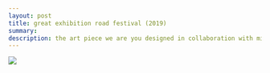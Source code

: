 ```yaml
---
layout: post
title: great exhibition road festival (2019)
summary:
description: the art piece we are you designed in collaboration with miyuki oka for the grantham art prize 2018 on display at imperial college london for the warmup event of the london climate action week as part of the great exhibition road festival
---
```


<img src="https://bsbiro.github.io/exh2.jpg">
